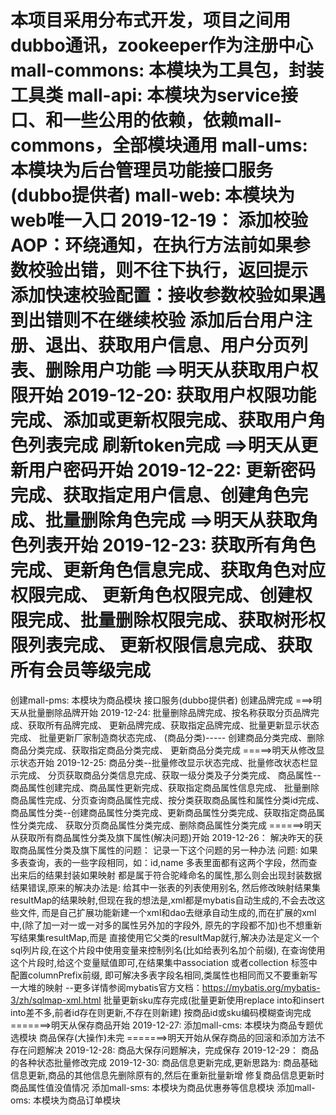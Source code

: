 本项目采用分布式开发，项目之间用dubbo通讯，zookeeper作为注册中心
mall-commons: 本模块为工具包，封装工具类
mall-api: 本模块为service接口、和一些公用的依赖，依赖mall-commons，全部模块通用
mall-ums: 本模块为后台管理员功能接口服务(dubbo提供者)
mall-web: 本模块为web唯一入口
2019-12-19：
添加校验AOP：环绕通知，在执行方法前如果参数校验出错，则不往下执行，返回提示
添加快速校验配置：接收参数校验如果遇到出错则不在继续校验
添加后台用户注册、退出、获取用户信息、用户分页列表、删除用户功能
==>明天从获取用户权限开始
2019-12-20:
获取用户权限功能完成、添加或更新权限完成、获取用户角色列表完成
刷新token完成
==>明天从更新用户密码开始
2019-12-22:
更新密码完成、获取指定用户信息、创建角色完成、批量删除角色完成
==>明天从获取角色列表开始
2019-12-23:
获取所有角色完成、更新角色信息完成、获取角色对应权限完成、
更新角色权限完成、创建权限完成、批量删除权限完成、获取树形权限列表完成、
更新权限信息完成、获取所有会员等级完成
==========
创建mall-pms: 本模块为商品模块 接口服务(dubbo提供者)
创建品牌完成
===>明天从批量删除品牌开始
2019-12-24:
批量删除品牌完成、按名称获取分页品牌完成、获取所有品牌完成、
更新品牌完成、获取指定品牌完成、批量更新显示状态完成、
批量更新厂家制造商状态完成、
(商品分类)-----
创建商品分类完成、删除商品分类完成、获取指定商品分类完成、
更新商品分类完成
=====>明天从修改显示状态开始
2019-12-25:
商品分类--批量修改显示状态完成、批量修改状态栏显示完成、
分页获取商品分类信息完成、获取一级分类及子分类完成、
商品属性--商品属性创建完成、商品属性更新完成、获取指定商品属性信息完成、
批量删除商品属性完成、分页查询商品属性完成、按分类获取商品属性和属性分类id完成、
商品属性分类--创建商品属性分类完成、更新商品属性分类完成、获取指定商品属性分类完成、
获取分页商品属性分类完成、删除商品属性分类完成
======>明天从获取所有商品属性分类及旗下属性(解决问题)开始
2019-12-26：
解决昨天的获取商品属性分类及旗下属性的问题：
记录一下这个问题的另一种办法
问题: 如果多表查询，表的一些字段相同，如：id,name 多表里面都有这两个字段，然而查出来后的结果封装如果映射
都是属于符合驼峰命名的属性,那么则会出现封装数据结果错误,原来的解决办法是: 给其中一张表的列表使用别名,
然后修改映射结果集resultMap的结果映射,但现在我的想法是,xml都是mybatis自动生成的,不会去改这些文件,
而是自己扩展功能新建一个xml和dao去继承自动生成的,而在扩展的xml中,(除了加一对一或一对多的属性另外加的字段外,
原先的字段都不加)也不想重新写结果集resultMap,而是
直接使用它父类的resultMap就行,解决办法是定义一个sql列片段,在这个片段中使用变量来控制列名(比如给表列名加个前缀),
在查询使用这个片段时,给这个变量赋值即可,在结果集中association 或者collection 标签中配置columnPrefix前缀,
即可解决多表字段名相同,类属性也相同而又不要重新写一大堆的映射
--更多详情参阅mybatis官方文档：https://mybatis.org/mybatis-3/zh/sqlmap-xml.html
批量更新sku库存完成(批量更新使用replace into和insert into差不多,前者id存在则更新,不存在则新建)
按商品id或sku编码模糊查询完成
=======>明天从保存商品开始
2019-12-27:
添加mall-cms: 本模块为商品专题优选模块
商品保存(大操作)未完
=======>明天开始从保存商品的回滚和添加方法不存在问题解决
2019-12-28:
商品大保存问题解决，完成保存
2019-12-29：
商品的各种状态批量修改完成
2019-12-30:
商品信息更新完成,更新思路为:
商品基础信息更新,商品的其他信息先删除原有的,然后在重新批量新增
修复商品信息更新时商品属性值没值情况
添加mall-sms: 本模块为商品优惠券等信息模块
添加mall-oms: 本模块为商品订单模块